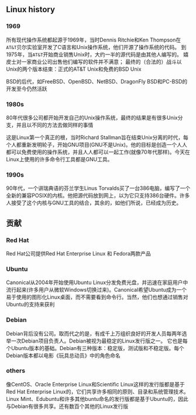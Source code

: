 ## Linux history

### 1969

所有现代操作系统都起源于1969年，当时Dennis Ritchie和Ken Thompson在`AT&T`贝尔实验室开发了C语言和Unix操作系统，他们开源了操作系统的代码。 到1975年，当`AT&T`开始商业销售Unix时，大约一半的源代码是由其他人编写的。 嬉皮士对一家商业公司出售他们编写的软件并不满意； 最终的（合法的）战斗以Unix的两个版本结束：正式的AT&T Unix和免费的BSD Unix

BSD的后代，如FreeBSD、OpenBSD、NetBSD、DragonFly BSD和PC-BSD的开发至今仍然活跃

### 1980s

80年代很多公司都开始开发自己的Unix操作系统，最终的结果是有很多Unix分支，并且以不同的方法去做同样的事情

这是Linux第一个真正的根，当时Richard Stallman旨在结束Unix分离的时代，每个人都重新发明轮子，开始GNU项目(GNU不是Unix)。他的目标是创造一个人人都可以免费使用的操作系统，并且人人都可以一起工作(就像70年代那样)。今天在Linux上使用的许多命令行工具都是GNU工具。

### 1990s

90年代，一个讲瑞典语的芬兰学生Linus Torvalds买了一台386电脑，编写了一个全新的兼容POSIX的内核。他把源代码放到网上，以为它只支持386台硬件。许多人接受了这个内核与GNU工具的结合，其余的，如他们所说，已经成为历史。

## 贡献

### Red Hat

Red Hat公司提供Red Hat Enterprise Linux 和 Fedora两款产品

### Ubuntu

Canonical从2004年开始使用Ubuntu Linux分发免费光盘，并迅速在家庭用户中流行起来(许多用户从微软Windows切换过来)。Canonical希望Ubuntu成为一个易于使用的图形化Linux桌面，而不需要看到命令行。当然，他们也想通过销售对Ubuntu的支持来获利

### Debian

Debian背后没有公司。取而代之的是，有成千上万组织良好的开发人员每两年选举一次Debian项目负责人。Debian被视为最稳定的Linux发行版之一。 它也是每个Ubuntu版本的基础。Debian有三种版本：稳定版，测试版和不稳定版。每个Debian版本都以电影《玩具总动员》中的角色命名

### others

像CentOS、Oracle Enterprise Linux和Scientific Linux这样的发行版都是基于Red Hat Enterprise Linux的，它们共享许多相同的原则、目录和系统管理技术。Linux Mint、Edubuntu和许多其他buntu命名的发行版都是基于Ubuntu的，因此与Debian有很多共享。还有数百个其他的Linux发行版
